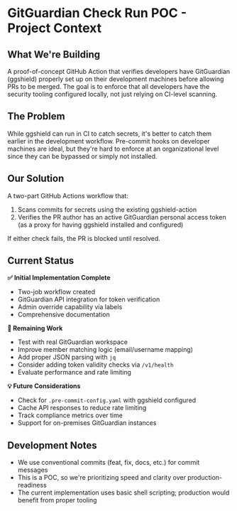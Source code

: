 # GitGuardian Check Run POC - Project Context

## What We're Building

A proof-of-concept GitHub Action that verifies developers have GitGuardian (ggshield) properly set up on their development machines before allowing PRs to be merged. The goal is to enforce that all developers have the security tooling configured locally, not just relying on CI-level scanning.

## The Problem

While ggshield can run in CI to catch secrets, it's better to catch them earlier in the development workflow. Pre-commit hooks on developer machines are ideal, but they're hard to enforce at an organizational level since they can be bypassed or simply not installed.

## Our Solution

A two-part GitHub Actions workflow that:
1. Scans commits for secrets using the existing ggshield-action
2. Verifies the PR author has an active GitGuardian personal access token (as a proxy for having ggshield installed and configured)

If either check fails, the PR is blocked until resolved.

## Current Status

**✅ Initial Implementation Complete**
- Two-job workflow created
- GitGuardian API integration for token verification
- Admin override capability via labels
- Comprehensive documentation

**🚧 Remaining Work**
- Test with real GitGuardian workspace
- Improve member matching logic (email/username mapping)
- Add proper JSON parsing with `jq`
- Consider adding token validity checks via `/v1/health`
- Evaluate performance and rate limiting

**💡 Future Considerations**
- Check for `.pre-commit-config.yaml` with ggshield configured
- Cache API responses to reduce rate limiting
- Track compliance metrics over time
- Support for on-premises GitGuardian instances

## Development Notes

- We use conventional commits (feat, fix, docs, etc.) for commit messages
- This is a POC, so we're prioritizing speed and clarity over production-readiness
- The current implementation uses basic shell scripting; production would benefit from proper tooling
